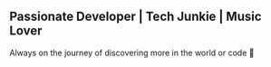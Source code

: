 ## Passionate Developer | Tech Junkie | Music Lover

Always on the journey of discovering more in the world or code 🚀
